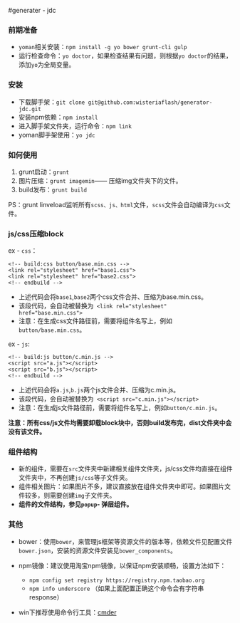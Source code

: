 #generater - jdc


### 前期准备
* `yoman`相关安装：`npm install -g yo bower grunt-cli gulp`
* 运行检查命令：`yo doctor`，如果检查结果有问题，则根据`yo doctor`的结果，添加`yo`为全局变量。



### 安装

* 下载脚手架：`git clone git@github.com:wisteriaflash/generator-jdc.git`
* 安装npm依赖：`npm install`
* 进入脚手架文件夹，运行命令：`npm link`
* yoman脚手架使用：`yo jdc`



### 如何使用


1. grunt启动：`grunt`
2. 图片压缩：`grunt imagemin`—— 压缩img文件夹下的文件。
3. build发布：`grunt build`

PS：grunt linveload监听所有`scss、js、html`文件，`scss`文件会自动编译为`css`文件。



### js/css压缩block

ex - `css`：

	<!-- build:css button/base.min.css -->
	<link rel="stylesheet" href="base1.css">
	<link rel="stylesheet" href="base2.css">
	<!-- endbuild -->

* 上述代码会将`base1`,`base2`两个css文件合并、压缩为base.min.css。
* 该段代码，会自动被替换为` <link rel="stylesheet" href="base.min.css">`
* 注意：在生成css文件路径前，需要将组件名写上，例如`button/base.min.css`。


ex - `js`:

	<!-- build:js button/c.min.js -->
 	<script src="a.js"></script>
  	<script src="b.js"></script>
  	<!-- endbuild -->
  
* 上述代码会将`a.js`,`b.js`两个js文件合并、压缩为c.min.js。
* 该段代码，会自动被替换为` <script src="c.min.js"></script>`
* 注意：在生成js文件路径前，需要将组件名写上，例如`button/c.min.js`。

**注意：所有css/js文件均需要卸载block块中，否则build发布完，dist文件夹中会没有该文件。**

### 组件结构
* 新的组件，需要在`src`文件夹中新建相关组件文件夹，js/css文件均直接在组件文件夹中，不再创建`js/css`等子文件夹。
* 组件相关图片：如果图片不多，建议直接放在组件文件夹中即可。如果图片文件较多，则需要创建`img`子文件夹。
* **组件的文件结构，参见`popup`- 弹层组件。**



### 其他

* bower：使用`bower`，来管理js框架等资源文件的版本等，依赖文件见配置文件`bower.json`，安装的资源文件安装见`bower_components`。
* npm镜像：建议使用淘宝npm镜像，以保证npm安装顺畅，设置方法如下：
  * `npm config set registry https://registry.npm.taobao.org`
  * `npm info underscore` （如果上面配置正确这个命令会有字符串response）
 
* win下推荐使用命令行工具：[cmder](http://bliker.github.io/cmder/)